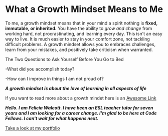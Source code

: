 
# What a Growth Mindset Means to Me #

To me, a growth mindset means that in your mind a spirit nothing is **fixed, immutable, or inherited.** You have the ability to *grow and change* from working hard, not procrastinating, and learning every day. This isn't an easy way to live. It is much easier to stay in your comfort zone, not tackling difficult problems. A growth mindset allows you to embraces challenges, learn from your mistakes, and positively take criticism when warranted. 

The Two Questions to Ask Yourself Before You Go to Bed 

-What did you accomplish today? 

-How can I improve in things I am not proud of? 


***A growth mindset is about the love of learning in all aspects of life***

If you want to read more about a growth mindet here is an [Awesome Link](https://www.atlassian.com/blog/inside-atlassian/growth-mindset) 


***Hello. I am Felicia Walcott. I have been an ESL teacher tutor for seven years and I am looking for a career change. I'm glad to be here at Code Fellows. 
I can't wait for what happens next.***

[Take a look at my portfolio](https://github.com/fwalcott?tab=projects)
